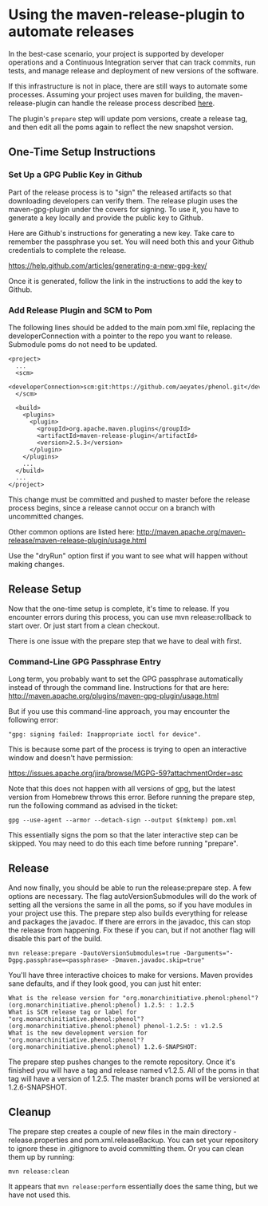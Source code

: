 # Using the maven-release-plugin to automate releases

In the best-case scenario, your project is supported by developer operations and a Continuous Integration server that can track commits, run tests, and manage release and deployment of new versions of the software.

If this infrastructure is not in place, there are still ways to automate some processes. Assuming your project uses maven for building, the maven-release-plugin can handle the release process described [here](README.md).

The plugin's `prepare` step will update pom versions, create a release tag, and then edit all the poms again to reflect the new snapshot version.

## One-Time Setup Instructions

### Set Up a GPG Public Key in Github

Part of the release process is to "sign" the released artifacts so that downloading developers can verify them. The release plugin uses the maven-gpg-plugin under the covers for signing. To use it, you have to generate a key locally and provide the public key to Github.

Here are Github's instructions for generating a new key. Take care to remember the passphrase you set. You will need both this and your Github credentials to complete the release.

https://help.github.com/articles/generating-a-new-gpg-key/

Once it is generated, follow the link in the instructions to add the key to Github.

### Add Release Plugin and SCM to Pom

The following lines should be added to the main pom.xml file, replacing the developerConnection with a pointer to the repo you want to release. Submodule poms do not need to be updated. 

```
<project>
  ...
  <scm>
    <developerConnection>scm:git:https://github.com/aeyates/phenol.git</developerConnection>
  </scm>
   
  <build>
    <plugins>
      <plugin>
        <groupId>org.apache.maven.plugins</groupId>
        <artifactId>maven-release-plugin</artifactId>
        <version>2.5.3</version>
      </plugin>
    </plugins>
    ...
  </build>
  ...
</project>
```

This change must be committed and pushed to master before the release process begins, since a release cannot occur on a branch with uncommitted changes.

Other common options are listed here: http://maven.apache.org/maven-release/maven-release-plugin/usage.html

Use the "dryRun" option first if you want to see what will happen without making changes.

## Release Setup

Now that the one-time setup is complete, it's time to release. If you encounter errors during this process, you can use mvn release:rollback to start over. Or just start from a clean checkout.

There is one issue with the prepare step that we have to deal with first.

### Command-Line GPG Passphrase Entry

Long term, you probably want to set the GPG passphrase automatically instead of through the command line. Instructions for that are here: http://maven.apache.org/plugins/maven-gpg-plugin/usage.html

But if you use this command-line approach, you may encounter the following error:

```"gpg: signing failed: Inappropriate ioctl for device".```

This is because some part of the process is trying to open an interactive window and doesn't have permission:

https://issues.apache.org/jira/browse/MGPG-59?attachmentOrder=asc

Note that this does not happen with all versions of gpg, but the latest version from Homebrew throws this error. Before running the prepare step, run the following command as advised in the ticket:

```gpg --use-agent --armor --detach-sign --output $(mktemp) pom.xml```

This essentially signs the pom so that the later interactive step can be skipped. You may need to do this each time before running "prepare".

## Release

And now finally, you should be able to run the release:prepare step. A few options are necessary. The flag autoVersionSubmodules will do the work of setting all the versions the same in all the poms, so if you have modules in your project use this. The prepare step also builds everything for release and packages the javadoc. If there are errors in the javadoc, this can stop the release from happening. Fix these if you can, but if not another flag will disable this part of the build.

```mvn release:prepare -DautoVersionSubmodules=true -Darguments="-Dgpg.passphrase=<passphrase> -Dmaven.javadoc.skip=true"```

You'll have three interactive choices to make for versions. Maven provides sane defaults, and if they look good, you can just hit enter:

```
What is the release version for "org.monarchinitiative.phenol:phenol"? (org.monarchinitiative.phenol:phenol) 1.2.5: : 1.2.5
What is SCM release tag or label for "org.monarchinitiative.phenol:phenol"? (org.monarchinitiative.phenol:phenol) phenol-1.2.5: : v1.2.5
What is the new development version for "org.monarchinitiative.phenol:phenol"? (org.monarchinitiative.phenol:phenol) 1.2.6-SNAPSHOT: 
```

The prepare step pushes changes to the remote repository. Once it's finished you will have a tag and release named v1.2.5. All of the poms in that tag will have a version of 1.2.5. The master branch poms will be versioned at 1.2.6-SNAPSHOT.

## Cleanup

The prepare step creates a couple of new files in the main directory - release.properties and pom.xml.releaseBackup. You can set your repository to ignore these in .gitignore to avoid committing them. Or you can clean them up by running:


```mvn release:clean```

It appears that `mvn release:perform` essentially does the same thing, but we have not used this.



